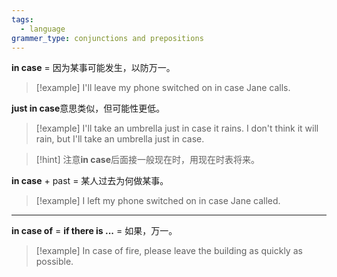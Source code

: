 ```yaml
---
tags:
  - language
grammer_type: conjunctions and prepositions
---
```

**in case** = 因为某事可能发生，以防万一。

> [!example]
> I'll leave my phone switched on in case Jane calls.

**just in case**意思类似，但可能性更低。

> [!example]
> I'll take an umbrella just in case it rains.
> I don't think it will rain, but I'll take an umbrella just in case.

> [!hint]
> 注意**in case**后面接一般现在时，用现在时表将来。

**in case** + past = 某人过去为何做某事。

> [!example]
> I left my phone switched on in case Jane called.

---

**in case of** = **if there is ...** = 如果，万一。

> [!example]
> In case of fire, please leave the building as quickly as possible.